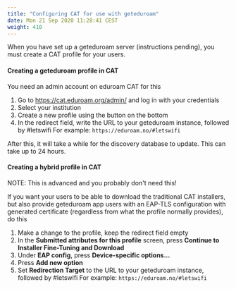 ```yaml
---
title: "Configuring CAT for use with geteduroam"
date: Mon 21 Sep 2020 11:28:41 CEST
weight: 410
---
```


When you have set up a geteduroam server (instructions pending), you must create a CAT profile for your users.

#### Creating a geteduroam profile in CAT

You need an admin account on eduroam CAT for this

1. Go to https://cat.eduroam.org/admin/ and log in with your credentials
2. Select your institution
3. Create a new profile using the button on the bottom
4. In the redirect field, write the URL to your geteduroam instance, followed by #letswifi
   For example: `https://eduroam.no/#letswifi`

After this, it will take a while for the discovery database to update.
This can take up to 24 hours.


#### Creating a hybrid profile in CAT

NOTE: This is advanced and you probably don't need this!

If you want your users to be able to download the traditional CAT installers, but also provide geteduroam app users with an EAP-TLS configuration with generated certificate (regardless from what the profile normally provides), do this

1. Make a change to the profile, keep the redirect field empty
2. In the **Submitted attributes for this profile** screen, press **Continue to Installer Fine-Tuning and Download**
3. Under **EAP config**, press **Device-specific options...**
4. Press **Add new option**
5. Set **Redirection Target** to the URL to your geteduroam instance, followed by #letswifi
   For example: `https://eduroam.no/#letswifi`
